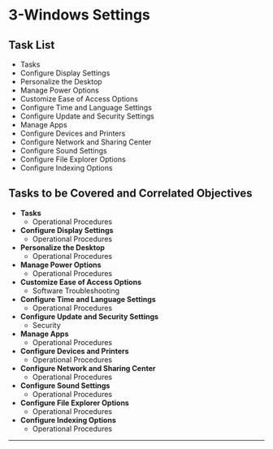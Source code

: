 # 3-Windows Settings

## Task List
- Tasks
- Configure Display Settings
- Personalize the Desktop
- Manage Power Options
- Customize Ease of Access Options
- Configure Time and Language Settings
- Configure Update and Security Settings
- Manage Apps
- Configure Devices and Printers
- Configure Network and Sharing Center
- Configure Sound Settings
- Configure File Explorer Options
- Configure Indexing Options

## Tasks to be Covered and Correlated Objectives

- **Tasks**  
  - Operational Procedures
- **Configure Display Settings**  
  - Operational Procedures
- **Personalize the Desktop**  
  - Operational Procedures
- **Manage Power Options**  
  - Operational Procedures
- **Customize Ease of Access Options**  
  - Software Troubleshooting
- **Configure Time and Language Settings**  
  - Operational Procedures
- **Configure Update and Security Settings**  
  - Security
- **Manage Apps**  
  - Operational Procedures
- **Configure Devices and Printers**  
  - Operational Procedures
- **Configure Network and Sharing Center**  
  - Operational Procedures
- **Configure Sound Settings**  
  - Operational Procedures
- **Configure File Explorer Options**  
  - Operational Procedures
- **Configure Indexing Options**  
  - Operational Procedures

---


